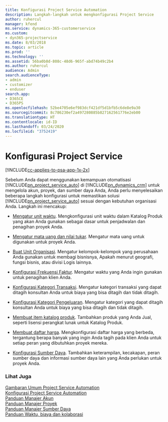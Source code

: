 ```yaml
---
title: Konfigurasi Project Service Automation
description: Langkah-langkah untuk mengkonfigurasi Project Service
author: ruhercul
manager: kfend
ms.service: dynamics-365-customerservice
ms.custom:
- dyn365-projectservice
ms.date: 8/03/2018
ms.topic: article
ms.prod: ''
ms.technology: ''
ms.assetid: 56ba0b8d-808c-48d6-965f-abd74b49c2b4
ms.author: ruhercul
audience: Admin
search.audienceType:
- admin
- customizer
- enduser
search.app:
- D365CE
- D365PS
ms.openlocfilehash: 52be4705e6ef983dcf421df5d1bfb5c6de8e9a30
ms.sourcegitcommit: 8c786230ef2a497280885b827162561776e2eb00
ms.translationtype: HT
ms.contentlocale: id-ID
ms.lasthandoff: 03/24/2020
ms.locfileid: "3752419"
---
```

# <a name="configure-project-service"></a>Konfigurasi Project Service

[!INCLUDE[cc-applies-to-psa-app-1x-2x](../includes/cc-applies-to-psa-app-1x-2x.md)]

Sebelum Anda dapat menggunakan kemampuan otomatisasi [!INCLUDE[pn_project_service_auto](../includes/pn-project-service-auto.md)] di [!INCLUDE[pn_dynamics_crm](../includes/pn-dynamics-crm.md)] untuk mengelola akun, proyek, dan sumber daya Anda, Anda perlu menyelesaikan beberapa langkah konfigurasi untuk memastikan solusi [!INCLUDE[pn_project_service_auto](../includes/pn-project-service-auto.md)] sesuai dengan kebutuhan organisasi Anda. Langkah ini mencakup:  
  
-   [Mengatur unit waktu](../project-service/set-up-time-units.md). Mengkonfigurasi unit waktu dalam Katalog Produk yang akan Anda gunakan sebagai dasar untuk penjadwalan dan penagihan proyek Anda.  
  
-   [Mengatur mata uang dan nilai tukar](../project-service/set-up-currencies-exchange-rates.md). Mengatur mata uang untuk digunakan untuk proyek Anda.  
  
-   [Buat Unit Organisasi](../project-service/create-organizational-units.md). Mengatur kelompok-kelompok yang perusahaan Anda gunakan untuk membagi bisnisnya, Apakah menurut geografi, fungsi bisnis, atau divisi Logis lainnya.  
  
-   [Konfigurasi Frekuensi Faktur](../project-service/set-up-invoice-frequencies.md). Mengatur waktu yang Anda ingin gunakan untuk penagihan klien Anda.  
  
-   [Konfigurasi Kategori Transaksi](../project-service/configure-transaction-categories.md). Mengatur kategori transaksi yang dapat ditagih konsultan Anda untuk biaya yang bisa ditagih dan tidak ditagih.  
  
-   [Konfigurasi Kategori Pengeluaran](../project-service/configure-expense-categories.md). Mengatur kategori yang dapat ditagih konsultan Anda untuk biaya yang bisa ditagih dan tidak ditagih.  
  
-   [Membuat item katalog produk](../project-service/create-product-catalog-items.md). Tambahkan produk yang Anda Jual, seperti lisensi perangkat lunak untuk Katalog Produk.  
  
-   [Membuat daftar harga](../project-service/create-price-list.md). Mengkonfigurasi daftar harga yang berbeda, tergantung berapa banyak yang ingin Anda tagih pada klien Anda untuk setiap peran yang dibutuhkan proyek mereka.  
  
-   [Konfigurasi Sumber Daya](../project-service/set-up-resources.md). Tambahkan keterampilan, kecakapan, peran sumber daya dan informasi sumber daya lain yang Anda perlukan untuk proyek Anda.  
  
### <a name="see-also"></a>Lihat Juga  
 [Gambaran Umum Project Service Automation](../project-service/overview.md)   
 [Konfigurasi Project Service Automation](../project-service/configure.md)   
 [Panduan Manajer Akun](../project-service/account-manager-guide.md)   
 [Panduan Manajer Proyek](../project-service/project-manager-guide.md)   
 [Panduan Manajer Sumber Daya](../project-service/resource-manager-guide.md)   
 [Panduan Waktu, biaya dan kolaborasi](../project-service/time-expense-collaboration-guide.md)

